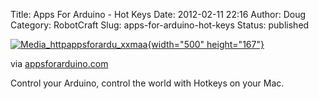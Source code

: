 Title: Apps For Arduino - Hot Keys
Date: 2012-02-11 22:16
Author: Doug
Category: RobotCraft
Slug: apps-for-arduino-hot-keys
Status: published

[![Media_httpappsforardu_xxmaa](http://getfile4.posterous.com/getfile/files.posterous.com/littleideas/pIDolooCfFuywapBswazsawfwfujmhtAaerveehArAvImqGfHfqpAmaevAsq/media_httpappsforardu_xxmAa.png.scaled500.png){width="500" height="167"}](http://getfile7.posterous.com/getfile/files.posterous.com/littleideas/pIDolooCfFuywapBswazsawfwfujmhtAaerveehArAvImqGfHfqpAmaevAsq/media_httpappsforardu_xxmAa.png.scaled1000.png)

via [appsforarduino.com](http://appsforarduino.com/)

Control your Arduino, control the world with Hotkeys on your Mac.
